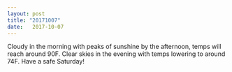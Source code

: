 ```yaml
---
layout: post
title: "20171007"
date:   2017-10-07
---
```


Cloudy in the morning with peaks of sunshine by the afternoon, temps will reach around 90F. Clear skies in the evening with temps lowering to around 74F. Have a safe Saturday!